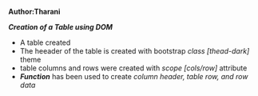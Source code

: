 **Author:Tharani**   

***Creation of a Table using DOM***

  - A table created   
  - The heeader of the table is created with bootstrap *class [thead-dark]* theme   
  - table columns and rows were created with *scope [cols/row]* attribute
  - ***Function*** has been used to create *column header, table row, and row data*
